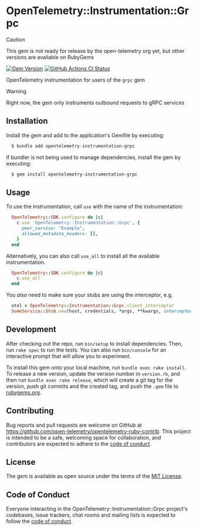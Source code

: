 # OpenTelemetry::Instrumentation::Grpc
> [!CAUTION]
> This gem is not ready for release by the open-telemetry org yet, but other versions are available on RubyGems

[![Gem Version](https://badge.fury.io/rb/opentelemetry-instrumentation-grpc.svg)](https://badge.fury.io/rb/opentelemetry-instrumentation-grpc)
[![GitHub Actions CI Status](https://github.com/hibachrach/opentelemetry-instrumentation-grpc/actions/workflows/main.yml/badge.svg)](https://github.com/hibachrach/opentelemetry-instrumentation-grpc/actions?query=branch%3Amain)

OpenTelemetry instrumentation for users of the `grpc` gem

> [!WARNING]
> Right now, the gem only instruments outbound requests to gRPC services

## Installation

Install the gem and add to the application's Gemfile by executing:

```sh
  $ bundle add opentelemetry-instrumentation-grpc
```

If bundler is not being used to manage dependencies, install the gem by executing:

```sh
  $ gem install opentelemetry-instrumentation-grpc
```

## Usage

To use the instrumentation, call `use` with the name of the instrumentation:

```ruby
  OpenTelemetry::SDK.configure do |c|
    c.use 'OpenTelemetry::Instrumentation::Grpc', {
      peer_service: "Example",
      allowed_metadata_headers: [],
    }
  end
```

Alternatively, you can also call `use_all` to install all the available
instrumentation.

```ruby
  OpenTelemetry::SDK.configure do |c|
    c.use_all
  end
```

You *also* need to make sure your stubs are using the interceptor, e.g.

```ruby
  otel = OpenTelemetry::Instrumentation::Grpc.client_interceptor
  SomeService::Stub.new(host, credentials, *args, **kwargs, interceptors: [otel])
```

## Development

After checking out the repo, run `bin/setup` to install dependencies. Then, run `rake spec` to run the tests. You can also run `bin/console` for an interactive prompt that will allow you to experiment.

To install this gem onto your local machine, run `bundle exec rake install`. To release a new version, update the version number in `version.rb`, and then run `bundle exec rake release`, which will create a git tag for the version, push git commits and the created tag, and push the `.gem` file to [rubygems.org](https://rubygems.org).

## Contributing

Bug reports and pull requests are welcome on GitHub at https://github.com/open-telemetry/opentelemetry-ruby-contrib. This project is intended to be a safe, welcoming space for collaboration, and contributors are expected to adhere to the [code of conduct](https://github.com/open-telemetry/opentelemetry-ruby-contrib/blob/main/CODE_OF_CONDUCT.md).

## License

The gem is available as open source under the terms of the [MIT License](https://opensource.org/licenses/MIT).

## Code of Conduct

Everyone interacting in the OpenTelemetry::Instrumentation::Grpc project's codebases, issue trackers, chat rooms and mailing lists is expected to follow the [code of conduct](https://github.com/open-telemetry/opentelemetry-ruby-contrib/blob/main/CODE_OF_CONDUCT.md).
